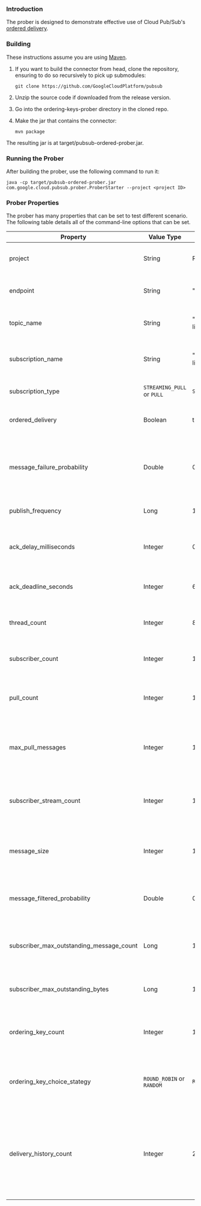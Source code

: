 ### Introduction

The prober is designed to demonstrate effective use of Cloud Pub/Sub's
[ordered delivery](https://cloud.google.com/pubsub/docs/ordering).

### Building

These instructions assume you are using [Maven](https://maven.apache.org/).

1.  If you want to build the connector from head, clone the repository, ensuring
    to do so recursively to pick up submodules:

    `git clone https://github.com/GoogleCloudPlatform/pubsub`

2.  Unzip the source code if downloaded from the release version.

3.  Go into the ordering-keys-prober directory in the cloned repo.

4.  Make the jar that contains the connector:

    `mvn package`

The resulting jar is at target/pubsub-ordered-prober.jar.

### Running the Prober

After building the prober, use the following command to run it:

`java -cp target/pubsub-ordered-prober.jar com.google.cloud.pubsub.prober.ProberStarter --project <project ID>`

### Prober Properties

The prober has many properties that can be set to test different scenario. The
following table details all of the command-line options that can be set.

| Property                                 | Value Type | Default | Description |
|------------------------------------------|----------------------------|------------------------------------------|----------------------------------------------------------------------------------------------------------------------------------------------------------------------|
| project                                  | String                     | REQUIRED (No default)                    | The project ID in which to create the topic and subscription. |
| endpoint                                 | String                     | "pubsub.googleapis.com:443"              | The Cloud Pub/Sub endpoint to send requests to. |
| topic_name                               | String                     | "cloud-pubsub-client-library-prober"     | The name of the topic to create and publish messages to. |
| subscription_name                        | String                     | "cloud-pubsub-client-library-prober-sub" | The name of the subscription to create and to receive messages from. |
| subscription_type                        | `STREAMING_PULL` or `PULL` | `STREAMING_PULL`                         | The type of subscriber to create. |
| ordered_delivery                         | Boolean                    | true                                     | Whether or not to enforce ordered delivery of messages. |
| message_failure_probability              | Double                     | 0.0                                      | The probability with which a message should be nacked by the subscriber. Valid values are between 0.0 and 1.0. |
| publish_frequency                        | Long                       | 1,000,000                                | The time between publishes in microseconds. |
| ack_delay_milliseconds                   | Integer                    | 0                                        | The number of milliseconds by which subscribers should delay sending back acks or nacks. |
| ack_deadline_seconds                     | Integer                    | 60                                       | The ack deadline in seconds to use when creating the subscription. |
| thread_count                             | Integer                    | 8                                        | The number of threads to use for processing delayed acks and nacks. |
| subscriber_count                         | Integer                    | 1                                        | The number of subscribers to create on the subscription. |
| pull_count                               | Integer                    | 10                                       | When `subscription_type` is `PULL`, the number of pulls to do simultaneously. |
| max_pull_messages                        | Integer                    | 100                                      | When `subscription_type` is `PULL`, the maximum number of messages to request in each pull request. |
| subscriber_stream_count                  | Integer                    | 1                                        | When `subscription_type` is `STREAMING_PULL`, the number of underlying streams to create per subscriber. |
| message_size                             | Integer                    | 100                                      | The number of bytes per message. Set to <= 0 to generate randomly sized messages. |
| message_filtered_probability             | Double                     | 0.0                                      | The probability of a message being filtered out. Valid values are between 0.0 and 1.0. |
| subscriber_max_outstanding_message_count | Long                       | 10,000                                   | The maximum number of messages to allow to be outstanding to each subscriber. |
| subscriber_max_outstanding_bytes         | Long                       | 1,000,000,000                            | The maximum number of bytes to allow to be outstanding to each subscriber. |
| ordering_key_count                       | Integer                    | 100                                      | When `ordered_delivery` is true, the number of distinct ordering keys to use. |
| ordering_key_choice_stategy              | `ROUND_ROBIN` or `RANDOM`  | `ROUND_ROBIN`                            | When `ordered_delivery` is true, the way to choose each ordering key when publishing messages. |
| delivery_history_count                   | Integer                    | 250                                      | When `ordered_delivery` is true, the number of messages for which to retain delivery information in memory for each ordering key for printing out error information. |
